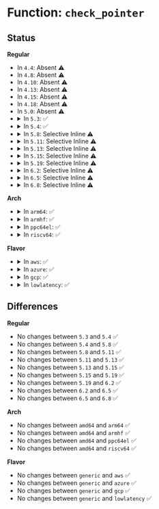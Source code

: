 # Function: <code>check_pointer</code>

## Status
<b>Regular</b>
<ul>
<li>
In <code>4.4</code>: Absent ⚠️
</li>
<li>
In <code>4.8</code>: Absent ⚠️
</li>
<li>
In <code>4.10</code>: Absent ⚠️
</li>
<li>
In <code>4.13</code>: Absent ⚠️
</li>
<li>
In <code>4.15</code>: Absent ⚠️
</li>
<li>
In <code>4.18</code>: Absent ⚠️
</li>
<li>
In <code>5.0</code>: Absent ⚠️
</li>
<li>
<details>
<summary>In <code>5.3</code>: ✅</summary>

```c
int check_pointer(char **buf, char *end, const void *ptr, struct printf_spec spec);
```

**Collision:** Unique Static

**Inline:** No

**Transformation:** False

**Instances:**

```
In lib/vsprintf.c (ffffffff81a829c0)
Location: lib/vsprintf.c:647
Inline: False
Direct callers:
  - lib/vsprintf.c:flags_string
  - lib/vsprintf.c:rtc_str
  - lib/vsprintf.c:address_val
  - lib/vsprintf.c:netdev_bits
  - lib/vsprintf.c:uuid_string
  - lib/vsprintf.c:escaped_string
  - lib/vsprintf.c:ip_addr_string
  - lib/vsprintf.c:mac_address_string
  - lib/vsprintf.c:hex_string
  - lib/vsprintf.c:dentry_name
  - lib/vsprintf.c:string
```
**Symbols:**

```
ffffffff81a829c0-ffffffff81a82a2d: check_pointer (STB_LOCAL)
```
</details>
</li>
<li>
<details>
<summary>In <code>5.4</code>: ✅</summary>

```c
int check_pointer(char **buf, char *end, const void *ptr, struct printf_spec spec);
```

**Collision:** Unique Static

**Inline:** No

**Transformation:** False

**Instances:**

```
In lib/vsprintf.c (ffffffff81ab9bd0)
Location: lib/vsprintf.c:647
Inline: False
Direct callers:
  - lib/vsprintf.c:flags_string
  - lib/vsprintf.c:rtc_str
  - lib/vsprintf.c:address_val
  - lib/vsprintf.c:netdev_bits
  - lib/vsprintf.c:uuid_string
  - lib/vsprintf.c:escaped_string
  - lib/vsprintf.c:ip_addr_string
  - lib/vsprintf.c:mac_address_string
  - lib/vsprintf.c:hex_string
  - lib/vsprintf.c:file_dentry_name
  - lib/vsprintf.c:dentry_name
  - lib/vsprintf.c:string
```
**Symbols:**

```
ffffffff81ab9bd0-ffffffff81ab9c3d: check_pointer (STB_LOCAL)
```
</details>
</li>
<li>
<details>
<summary>In <code>5.8</code>: Selective Inline ⚠️</summary>

```c
int check_pointer(char **buf, char *end, const void *ptr, struct printf_spec spec);
```

**Collision:** Unique Static

**Inline:** Selective

**Transformation:** False

**Instances:**

```
In lib/vsprintf.c (ffffffff815f7778)
Location: lib/vsprintf.c:669
Inline: True
Inline callers:
  - lib/vsprintf.c:flags_string
  - lib/vsprintf.c:rtc_str
  - lib/vsprintf.c:address_val
  - lib/vsprintf.c:netdev_bits
  - lib/vsprintf.c:uuid_string
  - lib/vsprintf.c:ip_addr_string
  - lib/vsprintf.c:mac_address_string
  - lib/vsprintf.c:file_dentry_name
  - lib/vsprintf.c:dentry_name
  - lib/vsprintf.c:string
Direct callers:
  - lib/vsprintf.c:fwnode_string
  - lib/vsprintf.c:escaped_string
  - lib/vsprintf.c:hex_string
```
**Symbols:**

```
ffffffff815f5250-ffffffff815f5306: check_pointer (STB_LOCAL)
```
</details>
</li>
<li>
<details>
<summary>In <code>5.11</code>: Selective Inline ⚠️</summary>

```c
int check_pointer(char **buf, char *end, const void *ptr, struct printf_spec spec);
```

**Collision:** Unique Static

**Inline:** Selective

**Transformation:** False

**Instances:**

```
In lib/vsprintf.c (ffffffff8161be42)
Location: lib/vsprintf.c:672
Inline: True
Inline callers:
  - lib/vsprintf.c:flags_string
  - lib/vsprintf.c:rtc_str
  - lib/vsprintf.c:address_val
  - lib/vsprintf.c:netdev_bits
  - lib/vsprintf.c:uuid_string
  - lib/vsprintf.c:ip_addr_string
  - lib/vsprintf.c:mac_address_string
  - lib/vsprintf.c:file_dentry_name
  - lib/vsprintf.c:dentry_name
  - lib/vsprintf.c:string
Direct callers:
  - lib/vsprintf.c:fwnode_string
  - lib/vsprintf.c:escaped_string
  - lib/vsprintf.c:hex_string
```
**Symbols:**

```
ffffffff816198d0-ffffffff81619986: check_pointer (STB_LOCAL)
```
</details>
</li>
<li>
<details>
<summary>In <code>5.13</code>: Selective Inline ⚠️</summary>

```c
int check_pointer(char **buf, char *end, const void *ptr, struct printf_spec spec);
```

**Collision:** Unique Static

**Inline:** Selective

**Transformation:** False

**Instances:**

```
In lib/vsprintf.c (ffffffff815fe622)
Location: lib/vsprintf.c:698
Inline: True
Inline callers:
  - lib/vsprintf.c:rtc_str
  - lib/vsprintf.c:address_val
  - lib/vsprintf.c:netdev_bits
  - lib/vsprintf.c:uuid_string
  - lib/vsprintf.c:mac_address_string
  - lib/vsprintf.c:file_dentry_name
  - lib/vsprintf.c:dentry_name
  - lib/vsprintf.c:string
Direct callers:
  - lib/vsprintf.c:fwnode_string
  - lib/vsprintf.c:flags_string
  - lib/vsprintf.c:fourcc_string
  - lib/vsprintf.c:escaped_string
  - lib/vsprintf.c:ip_addr_string
  - lib/vsprintf.c:hex_string
```
**Symbols:**

```
ffffffff815fd8f0-ffffffff815fd9a6: check_pointer (STB_LOCAL)
```
</details>
</li>
<li>
<details>
<summary>In <code>5.15</code>: Selective Inline ⚠️</summary>

```c
int check_pointer(char **buf, char *end, const void *ptr, struct printf_spec spec);
```

**Collision:** Unique Static

**Inline:** Selective

**Transformation:** False

**Instances:**

```
In lib/vsprintf.c (ffffffff8166c587)
Location: lib/vsprintf.c:699
Inline: True
Inline callers:
  - lib/vsprintf.c:rtc_str
  - lib/vsprintf.c:address_val
  - lib/vsprintf.c:netdev_bits
  - lib/vsprintf.c:uuid_string
  - lib/vsprintf.c:mac_address_string
  - lib/vsprintf.c:file_dentry_name
  - lib/vsprintf.c:dentry_name
  - lib/vsprintf.c:string
Direct callers:
  - lib/vsprintf.c:fwnode_string
  - lib/vsprintf.c:flags_string
  - lib/vsprintf.c:fourcc_string
  - lib/vsprintf.c:escaped_string
  - lib/vsprintf.c:ip_addr_string
  - lib/vsprintf.c:hex_string
```
**Symbols:**

```
ffffffff8166b5c0-ffffffff8166b676: check_pointer (STB_LOCAL)
```
</details>
</li>
<li>
<details>
<summary>In <code>5.19</code>: Selective Inline ⚠️</summary>

```c
int check_pointer(char **buf, char *end, const void *ptr, struct printf_spec spec);
```

**Collision:** Unique Static

**Inline:** Selective

**Transformation:** False

**Instances:**

```
In lib/vsprintf.c (ffffffff81786738)
Location: lib/vsprintf.c:704
Inline: True
Inline callers:
  - lib/vsprintf.c:rtc_str
  - lib/vsprintf.c:address_val
  - lib/vsprintf.c:netdev_bits
  - lib/vsprintf.c:uuid_string
  - lib/vsprintf.c:mac_address_string
  - lib/vsprintf.c:file_dentry_name
  - lib/vsprintf.c:dentry_name
  - lib/vsprintf.c:string
Direct callers:
  - lib/vsprintf.c:fwnode_string
  - lib/vsprintf.c:flags_string
  - lib/vsprintf.c:fourcc_string
  - lib/vsprintf.c:escaped_string
  - lib/vsprintf.c:ip_addr_string
  - lib/vsprintf.c:hex_string
```
**Symbols:**

```
ffffffff81785480-ffffffff81785563: check_pointer (STB_LOCAL)
```
</details>
</li>
<li>
<details>
<summary>In <code>6.2</code>: Selective Inline ⚠️</summary>

```c
int check_pointer(char **buf, char *end, const void *ptr, struct printf_spec spec);
```

**Collision:** Unique Static

**Inline:** Selective

**Transformation:** False

**Instances:**

```
In lib/vsprintf.c (ffffffff82043848)
Location: lib/vsprintf.c:705
Inline: True
Inline callers:
  - lib/vsprintf.c:rtc_str
  - lib/vsprintf.c:address_val
  - lib/vsprintf.c:netdev_bits
  - lib/vsprintf.c:uuid_string
  - lib/vsprintf.c:mac_address_string
  - lib/vsprintf.c:file_dentry_name
  - lib/vsprintf.c:dentry_name
  - lib/vsprintf.c:string
Direct callers:
  - lib/vsprintf.c:fwnode_string
  - lib/vsprintf.c:flags_string
  - lib/vsprintf.c:fourcc_string
  - lib/vsprintf.c:escaped_string
  - lib/vsprintf.c:ip_addr_string
  - lib/vsprintf.c:hex_string
```
**Symbols:**

```
ffffffff820424e0-ffffffff820425c3: check_pointer (STB_LOCAL)
```
</details>
</li>
<li>
<details>
<summary>In <code>6.5</code>: Selective Inline ⚠️</summary>

```c
int check_pointer(char **buf, char *end, const void *ptr, struct printf_spec spec);
```

**Collision:** Unique Static

**Inline:** Selective

**Transformation:** False

**Instances:**

```
In lib/vsprintf.c (ffffffff820c1dc8)
Location: lib/vsprintf.c:705
Inline: True
Inline callers:
  - lib/vsprintf.c:rtc_str
  - lib/vsprintf.c:address_val
  - lib/vsprintf.c:netdev_bits
  - lib/vsprintf.c:uuid_string
  - lib/vsprintf.c:mac_address_string
  - lib/vsprintf.c:file_dentry_name
  - lib/vsprintf.c:dentry_name
  - lib/vsprintf.c:string
Direct callers:
  - lib/vsprintf.c:fwnode_string
  - lib/vsprintf.c:flags_string
  - lib/vsprintf.c:fourcc_string
  - lib/vsprintf.c:escaped_string
  - lib/vsprintf.c:ip_addr_string
  - lib/vsprintf.c:hex_string
```
**Symbols:**

```
ffffffff820c0a20-ffffffff820c0b03: check_pointer (STB_LOCAL)
```
</details>
</li>
<li>
<details>
<summary>In <code>6.8</code>: Selective Inline ⚠️</summary>

```c
int check_pointer(char **buf, char *end, const void *ptr, struct printf_spec spec);
```

**Collision:** Unique Static

**Inline:** Selective

**Transformation:** False

**Instances:**

```
In lib/vsprintf.c (ffffffff8219c748)
Location: lib/vsprintf.c:707
Inline: True
Inline callers:
  - lib/vsprintf.c:rtc_str
  - lib/vsprintf.c:address_val
  - lib/vsprintf.c:netdev_bits
  - lib/vsprintf.c:uuid_string
  - lib/vsprintf.c:mac_address_string
  - lib/vsprintf.c:file_dentry_name
  - lib/vsprintf.c:dentry_name
  - lib/vsprintf.c:string
Direct callers:
  - lib/vsprintf.c:fwnode_string
  - lib/vsprintf.c:flags_string
  - lib/vsprintf.c:fourcc_string
  - lib/vsprintf.c:escaped_string
  - lib/vsprintf.c:ip_addr_string
  - lib/vsprintf.c:hex_string
```
**Symbols:**

```
ffffffff8219b350-ffffffff8219b433: check_pointer (STB_LOCAL)
```
</details>
</li>
</ul>
<b>Arch</b>
<ul>
<li>
<details>
<summary>In <code>arm64</code>: ✅</summary>

```c
int check_pointer(char **buf, char *end, const void *ptr, struct printf_spec spec);
```

**Collision:** Unique Static

**Inline:** No

**Transformation:** False

**Instances:**

```
In lib/vsprintf.c (ffff800010d94368)
Location: lib/vsprintf.c:647
Inline: False
Direct callers:
  - lib/vsprintf.c:device_node_string
  - lib/vsprintf.c:flags_string
  - lib/vsprintf.c:rtc_str
  - lib/vsprintf.c:address_val
  - lib/vsprintf.c:netdev_bits
  - lib/vsprintf.c:uuid_string
  - lib/vsprintf.c:escaped_string
  - lib/vsprintf.c:ip_addr_string
  - lib/vsprintf.c:mac_address_string
  - lib/vsprintf.c:hex_string
  - lib/vsprintf.c:file_dentry_name
  - lib/vsprintf.c:dentry_name
  - lib/vsprintf.c:string
```
**Symbols:**

```
ffff800010d94368-ffff800010d943e0: check_pointer (STB_LOCAL)
```
</details>
</li>
<li>
<details>
<summary>In <code>armhf</code>: ✅</summary>

```c
int check_pointer(char **buf, char *end, const void *ptr, struct printf_spec spec);
```

**Collision:** Unique Static

**Inline:** No

**Transformation:** False

**Instances:**

```
In lib/vsprintf.c (c0e9068c)
Location: lib/vsprintf.c:647
Inline: False
Direct callers:
  - lib/vsprintf.c:device_node_string
  - lib/vsprintf.c:flags_string
  - lib/vsprintf.c:rtc_str
  - lib/vsprintf.c:address_val
  - lib/vsprintf.c:netdev_bits
  - lib/vsprintf.c:uuid_string
  - lib/vsprintf.c:escaped_string
  - lib/vsprintf.c:ip_addr_string
  - lib/vsprintf.c:mac_address_string
  - lib/vsprintf.c:hex_string
  - lib/vsprintf.c:resource_string
  - lib/vsprintf.c:file_dentry_name
  - lib/vsprintf.c:dentry_name
  - lib/vsprintf.c:string
```
**Symbols:**

```
c0e9068c-c0e90724: check_pointer (STB_LOCAL)
```
</details>
</li>
<li>
<details>
<summary>In <code>ppc64el</code>: ✅</summary>

```c
int check_pointer(char **buf, char *end, const void *ptr, struct printf_spec spec);
```

**Collision:** Unique Static

**Inline:** No

**Transformation:** False

**Instances:**

```
In lib/vsprintf.c (c000000000ed8c50)
Location: lib/vsprintf.c:647
Inline: False
Direct callers:
  - lib/vsprintf.c:device_node_string
  - lib/vsprintf.c:flags_string
  - lib/vsprintf.c:rtc_str
  - lib/vsprintf.c:address_val
  - lib/vsprintf.c:netdev_bits
  - lib/vsprintf.c:uuid_string
  - lib/vsprintf.c:escaped_string
  - lib/vsprintf.c:ip_addr_string
  - lib/vsprintf.c:mac_address_string
  - lib/vsprintf.c:hex_string
  - lib/vsprintf.c:file_dentry_name
  - lib/vsprintf.c:dentry_name
  - lib/vsprintf.c:string
```
**Symbols:**

```
c000000000ed8c50-c000000000ed8d04: check_pointer (STB_LOCAL)
```
</details>
</li>
<li>
<details>
<summary>In <code>riscv64</code>: ✅</summary>

```c
int check_pointer(char **buf, char *end, const void *ptr, struct printf_spec spec);
```

**Collision:** Unique Static

**Inline:** No

**Transformation:** False

**Instances:**

```
In lib/vsprintf.c (ffffffe0008be278)
Location: lib/vsprintf.c:647
Inline: False
Direct callers:
  - lib/vsprintf.c:device_node_string
  - lib/vsprintf.c:flags_string
  - lib/vsprintf.c:rtc_str
  - lib/vsprintf.c:address_val
  - lib/vsprintf.c:netdev_bits
  - lib/vsprintf.c:uuid_string
  - lib/vsprintf.c:escaped_string
  - lib/vsprintf.c:ip_addr_string
  - lib/vsprintf.c:mac_address_string
  - lib/vsprintf.c:hex_string
  - lib/vsprintf.c:file_dentry_name
  - lib/vsprintf.c:dentry_name
  - lib/vsprintf.c:string
```
**Symbols:**

```
ffffffe0008be278-ffffffe0008be2f0: check_pointer (STB_LOCAL)
```
</details>
</li>
</ul>
<b>Flavor</b>
<ul>
<li>
<details>
<summary>In <code>aws</code>: ✅</summary>

```c
int check_pointer(char **buf, char *end, const void *ptr, struct printf_spec spec);
```

**Collision:** Unique Static

**Inline:** No

**Transformation:** False

**Instances:**

```
In lib/vsprintf.c (ffffffff81a58a20)
Location: lib/vsprintf.c:647
Inline: False
Direct callers:
  - lib/vsprintf.c:flags_string
  - lib/vsprintf.c:rtc_str
  - lib/vsprintf.c:address_val
  - lib/vsprintf.c:netdev_bits
  - lib/vsprintf.c:uuid_string
  - lib/vsprintf.c:escaped_string
  - lib/vsprintf.c:ip_addr_string
  - lib/vsprintf.c:mac_address_string
  - lib/vsprintf.c:hex_string
  - lib/vsprintf.c:file_dentry_name
  - lib/vsprintf.c:dentry_name
  - lib/vsprintf.c:string
```
**Symbols:**

```
ffffffff81a58a20-ffffffff81a58a8d: check_pointer (STB_LOCAL)
```
</details>
</li>
<li>
<details>
<summary>In <code>azure</code>: ✅</summary>

```c
int check_pointer(char **buf, char *end, const void *ptr, struct printf_spec spec);
```

**Collision:** Unique Static

**Inline:** No

**Transformation:** False

**Instances:**

```
In lib/vsprintf.c (ffffffff81a15b00)
Location: lib/vsprintf.c:647
Inline: False
Direct callers:
  - lib/vsprintf.c:flags_string
  - lib/vsprintf.c:rtc_str
  - lib/vsprintf.c:address_val
  - lib/vsprintf.c:netdev_bits
  - lib/vsprintf.c:uuid_string
  - lib/vsprintf.c:escaped_string
  - lib/vsprintf.c:ip_addr_string
  - lib/vsprintf.c:mac_address_string
  - lib/vsprintf.c:hex_string
  - lib/vsprintf.c:file_dentry_name
  - lib/vsprintf.c:dentry_name
  - lib/vsprintf.c:string
```
**Symbols:**

```
ffffffff81a15b00-ffffffff81a15b6d: check_pointer (STB_LOCAL)
```
</details>
</li>
<li>
<details>
<summary>In <code>gcp</code>: ✅</summary>

```c
int check_pointer(char **buf, char *end, const void *ptr, struct printf_spec spec);
```

**Collision:** Unique Static

**Inline:** No

**Transformation:** False

**Instances:**

```
In lib/vsprintf.c (ffffffff81ac4e10)
Location: lib/vsprintf.c:647
Inline: False
Direct callers:
  - lib/vsprintf.c:flags_string
  - lib/vsprintf.c:rtc_str
  - lib/vsprintf.c:address_val
  - lib/vsprintf.c:netdev_bits
  - lib/vsprintf.c:uuid_string
  - lib/vsprintf.c:escaped_string
  - lib/vsprintf.c:ip_addr_string
  - lib/vsprintf.c:mac_address_string
  - lib/vsprintf.c:hex_string
  - lib/vsprintf.c:file_dentry_name
  - lib/vsprintf.c:dentry_name
  - lib/vsprintf.c:string
```
**Symbols:**

```
ffffffff81ac4e10-ffffffff81ac4e7d: check_pointer (STB_LOCAL)
```
</details>
</li>
<li>
<details>
<summary>In <code>lowlatency</code>: ✅</summary>

```c
int check_pointer(char **buf, char *end, const void *ptr, struct printf_spec spec);
```

**Collision:** Unique Static

**Inline:** No

**Transformation:** False

**Instances:**

```
In lib/vsprintf.c (ffffffff81ad12e0)
Location: lib/vsprintf.c:647
Inline: False
Direct callers:
  - lib/vsprintf.c:flags_string
  - lib/vsprintf.c:rtc_str
  - lib/vsprintf.c:address_val
  - lib/vsprintf.c:netdev_bits
  - lib/vsprintf.c:uuid_string
  - lib/vsprintf.c:escaped_string
  - lib/vsprintf.c:ip_addr_string
  - lib/vsprintf.c:mac_address_string
  - lib/vsprintf.c:hex_string
  - lib/vsprintf.c:file_dentry_name
  - lib/vsprintf.c:dentry_name
  - lib/vsprintf.c:string
```
**Symbols:**

```
ffffffff81ad12e0-ffffffff81ad134d: check_pointer (STB_LOCAL)
```
</details>
</li>
</ul>

## Differences
<b>Regular</b>
<ul>
<li>
No changes between <code>5.3</code> and <code>5.4</code> ✅
</li>
<li>
No changes between <code>5.4</code> and <code>5.8</code> ✅
</li>
<li>
No changes between <code>5.8</code> and <code>5.11</code> ✅
</li>
<li>
No changes between <code>5.11</code> and <code>5.13</code> ✅
</li>
<li>
No changes between <code>5.13</code> and <code>5.15</code> ✅
</li>
<li>
No changes between <code>5.15</code> and <code>5.19</code> ✅
</li>
<li>
No changes between <code>5.19</code> and <code>6.2</code> ✅
</li>
<li>
No changes between <code>6.2</code> and <code>6.5</code> ✅
</li>
<li>
No changes between <code>6.5</code> and <code>6.8</code> ✅
</li>
</ul>
<b>Arch</b>
<ul>
<li>
No changes between <code>amd64</code> and <code>arm64</code> ✅
</li>
<li>
No changes between <code>amd64</code> and <code>armhf</code> ✅
</li>
<li>
No changes between <code>amd64</code> and <code>ppc64el</code> ✅
</li>
<li>
No changes between <code>amd64</code> and <code>riscv64</code> ✅
</li>
</ul>
<b>Flavor</b>
<ul>
<li>
No changes between <code>generic</code> and <code>aws</code> ✅
</li>
<li>
No changes between <code>generic</code> and <code>azure</code> ✅
</li>
<li>
No changes between <code>generic</code> and <code>gcp</code> ✅
</li>
<li>
No changes between <code>generic</code> and <code>lowlatency</code> ✅
</li>
</ul>

